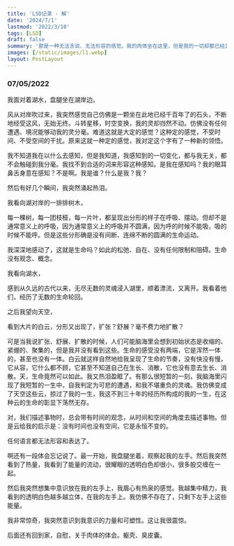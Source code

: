 ```yaml
---
title: 'LSD记录 - 解'
date: '2024/7/1'
lastmod: '2022/3/10'
tags: [LSD]
draft: false
summary: '那是一种无法言说、无法形容的感觉。我的肉体坐在这里，但是我的一切却都已经瓦解。我不再是我，我没有边界。'
images: [/static/images/l1.webp]
layout: PostLayout
---
```


### 07/05/2022

我面对着湖水，盘腿坐在湖岸边。

风从对岸吹过来，我突然感觉自己仿佛是一颗坐在此地已经千百年了的石头，不断地经受这风，无始无终。斗转星移，时空变换，我的灵却岿然不动。仿佛没有任何遭遇、境况能够动我的灵分毫。难道这就是大定的感觉？这种定的感觉，不受时间、不受空间的干扰。原来这就一种定的感觉，我对定这个字有了一种新的领悟。

我不知道我在以什么去感知，但是我知道，我感知到的一切变化，都与我无关，都不会触碰到我分毫。我找不到合适的词来形容这种感知。是我在感知吗？我的眼耳鼻舌身意在感知？不是啊。我是谁？什么是我？我？

然后有好几个瞬间，我突然涌起热泪。

我看向湖对岸的一排排树木，

每一棵树，每一团枝桠，每一片叶，都呈现出分形的样子在呼吸、摆动。但却不是通常意义上的呼吸，因为通常意义上的呼吸并不圆满，因为呼的时候不能吸，吸的时候不能呼。但是这些分形确是没有间断、连绵不断的圆满的生命运动。

我深深地感动了，这就是生命吗？如此的松弛、自在、没有任何限制和阻碍。生命没有观念、概念。

我看向湖水，

感到从久远的古代以来，无尽无数的灵魂浸入湖里，顺着漂流，又离开。我看着他们，经历了无数的生命轮回。

之后我望向天空，

看到大片的白云，分形又出现了，扩张？舒展？毫不费力地扩散？

可是当我说扩张、舒展、扩散的时候，人们可能脑海里会想到初始状态是收缩的、紧绷的、聚集的，但是我并没有看到这些。生命的感受没有两端，它是浑然一体的，甚至也没有一体。白云就这样自然地给我呈现了生命的节奏，没有快没有慢，它从容，它什么都不顾，它甚至不知道自己在生长、消散，它也没有意去生长、消散。天，生命竟然可以如此。我又热泪盈眶了。有那么很短暂的一刻，我脑海里闪现了我短暂的一生中，自我判定为可悲的遭遇，和我不堪重负的灵魂。我仿佛变成了天空这些云，掠过了我的一生，我这不到三十年的经历所构成的我的一生，在这种云的生命的彰显下荡然无存。

对，我们描述事物时，总会带有时间的观念，从时间和空间的角度去描述事物。但是云给我的启示是：没有时间也没有空间，它是永恒不变的。

任何语言都无法形容和表达了。

啊还有一段体会忘记说了。最一开始，我盘腿坐着，观察起我的左手。然后我突然看到了热量，我看到了能量的流动，很耀眼的透明白色却很小，很多股交缠在一起。

然后我突然想集中意识放在我的左手上，我眉心有热泉的感觉。我越集中精力，我看到的透明白色越多越立体，在我的左手上。我仿佛不存在了，只剩下左手上这些能量。

我非常惊奇，我突然意识到我意识的力量和可塑性。这让我很震惊。

后面还有回到家，自慰，关于肉体的体会。躯壳、臭皮囊。
